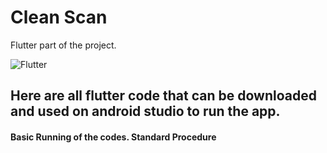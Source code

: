 # Clean Scan

Flutter part of the project.

![Flutter](https://assets-global.website-files.com/6046919f8276b876330735e2/6368fa5c46a4dc0a4cd05666_Top%20resources%20to%20level%20up%20your%20Flutter%20development%20skills.png)

## Here are all flutter code that can be downloaded and used on android studio to run the app.

#### Basic Running of the codes. Standard Procedure

